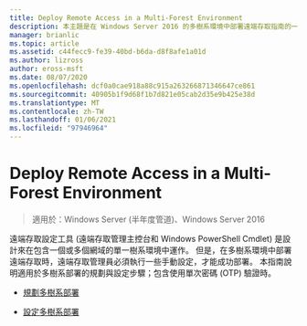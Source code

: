 ```yaml
---
title: Deploy Remote Access in a Multi-Forest Environment
description: 本主題是在 Windows Server 2016 的多樹系環境中部署遠端存取指南的一部分。
manager: brianlic
ms.topic: article
ms.assetid: c44fecc9-fe39-40bd-b6da-d8f8afe1a01d
ms.author: lizross
author: eross-msft
ms.date: 08/07/2020
ms.openlocfilehash: dcf0a0cae918a88c915a263266871346647ce861
ms.sourcegitcommit: 40905b1f9d68f1b7d821e05cab2d35e9b425e38d
ms.translationtype: MT
ms.contentlocale: zh-TW
ms.lasthandoff: 01/06/2021
ms.locfileid: "97946964"
---
```

# <a name="deploy-remote-access-in-a-multi-forest-environment"></a>Deploy Remote Access in a Multi-Forest Environment

>適用於：Windows Server (半年度管道)、Windows Server 2016

遠端存取設定工具 (遠端存取管理主控台和 Windows PowerShell Cmdlet) 是設計來在包含一個或多個網域的單一樹系環境中運作。 但是，在多樹系環境中部署遠端存取時，遠端存取管理員必須執行一些手動設定，才能成功部署。 本指南說明適用於多樹系部署的規劃與設定步驟；包含使用單次密碼 (OTP) 驗證時。

-   [規劃多樹系部署](Plan-a-Multi-Forest-Deployment.md)

-   [設定多樹系部署](Configure-a-Multi-Forest-Deployment.md)



